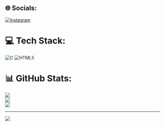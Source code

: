 # 
## 🌐 Socials:
[![Instagram](https://img.shields.io/badge/Instagram-%23E4405F.svg?logo=Instagram&logoColor=white)](https://instagram.com/https://www.instagram.com/llucianoeudes?igsh=MTBnYzc0a210bmxobg%3D%3D&utm_source=qr) 
# 💻 Tech Stack:
![C](https://img.shields.io/badge/c-%2300599C.svg?style=flat-square&logo=c&logoColor=white) ![HTML5](https://img.shields.io/badge/html5-%23E34F26.svg?style=flat-square&logo=html5&logoColor=white)
# 📊 GitHub Stats:
![](https://github-readme-stats.vercel.app/api?username=llucianoeudes&theme=gruvbox&hide_border=false&include_all_commits=false&count_private=false)<br/>
![](https://github-readme-streak-stats.herokuapp.com/?user=llucianoeudes&theme=gruvbox&hide_border=false)<br/>
![](https://github-readme-stats.vercel.app/api/top-langs/?username=llucianoeudes&theme=gruvbox&hide_border=false&include_all_commits=false&count_private=false&layout=compact)

---
[![](https://visitcount.itsvg.in/api?id=llucianoeudes&icon=0&color=0)](https://visitcount.itsvg.in)

<!-- Proudly created with GPRM ( https://gprm.itsvg.in ) -->
